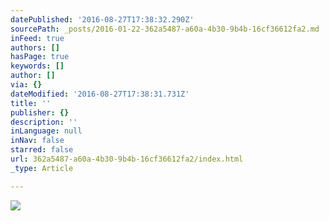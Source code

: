 ```yaml
---
datePublished: '2016-08-27T17:38:32.290Z'
sourcePath: _posts/2016-01-22-362a5487-a60a-4b30-9b4b-16cf36612fa2.md
inFeed: true
authors: []
hasPage: true
keywords: []
author: []
via: {}
dateModified: '2016-08-27T17:38:31.731Z'
title: ''
publisher: {}
description: ''
inLanguage: null
inNav: false
starred: false
url: 362a5487-a60a-4b30-9b4b-16cf36612fa2/index.html
_type: Article

---
```

![](https://s3-us-west-2.amazonaws.com/the-grid-img/p/578c315bcf4c9a79ad64d5790f8cbc974b95ce9e.jpg)